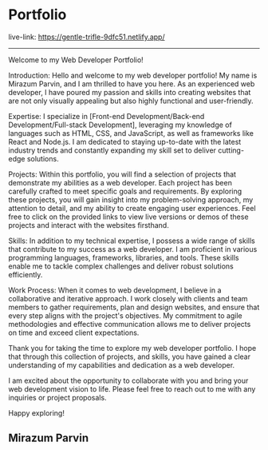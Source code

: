 # Portfolio
live-link: https://gentle-trifle-9dfc51.netlify.app/




------------------------------------------------------
Welcome to my Web Developer Portfolio!

Introduction:
Hello and welcome to my web developer portfolio! My name is Mirazum Parvin, and I am thrilled to have you here. As an experienced web developer,
I have poured my passion and skills into creating websites that are not only visually appealing but also highly functional and user-friendly.

Expertise:
I specialize in [Front-end Development/Back-end Development/Full-stack Development], leveraging my knowledge of languages such as HTML, CSS, and JavaScript, as well as frameworks like React and Node.js.
I am dedicated to staying up-to-date with the latest industry trends and constantly expanding my skill set to deliver cutting-edge solutions.

Projects:
Within this portfolio, you will find a selection of projects that demonstrate my abilities as a web developer.
Each project has been carefully crafted to meet specific goals and requirements. By exploring these projects, you will gain insight into my problem-solving approach,
my attention to detail, and my ability to create engaging user experiences. Feel free to click on the provided links to view live versions or demos of these projects and interact with the websites firsthand.

Skills:
In addition to my technical expertise, I possess a wide range of skills that contribute to my success as a web developer. I am proficient in various programming languages,
frameworks, libraries, and tools. These skills enable me to tackle complex challenges and deliver robust solutions efficiently.

Work Process:
When it comes to web development, I believe in a collaborative and iterative approach. I work closely with clients and team members to gather requirements, 
plan and design websites, and ensure that every step aligns with the project's objectives. My commitment to agile methodologies and effective communication allows me to deliver projects on time and exceed client expectations.

Thank you for taking the time to explore my web developer portfolio. I hope that through this collection of projects, and skills, you have gained a clear understanding of my capabilities and dedication as a web developer. 

I am excited about the opportunity to collaborate with you and bring your web development vision to life. Please feel free to reach out to me with any inquiries or project proposals.

Happy exploring!

Mirazum Parvin
------------------------------------------------------



